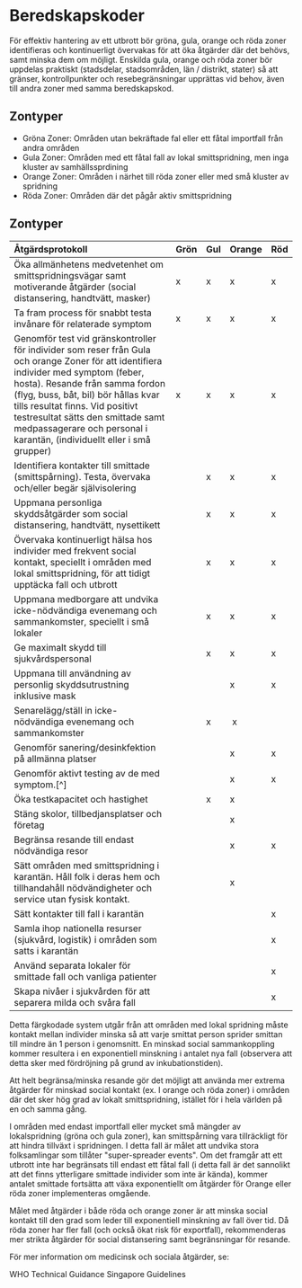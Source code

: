 # Beredskapskoder
För effektiv hantering av ett utbrott bör gröna, gula, orange och röda zoner identifieras och kontinuerligt övervakas för att öka åtgärder där det behövs, samt minska dem om möjligt. Enskilda gula, orange och röda zoner bör uppdelas praktiskt (stadsdelar, stadsområden, län / distrikt, stater) så att gränser, kontrollpunkter och resebegränsningar upprättas vid behov, även till andra zoner med samma beredskapskod.

## Zontyper

- Gröna Zoner: Områden utan bekräftade fal eller ett fåtal importfall från andra områden
- Gula Zoner: Områden med ett fåtal fall av lokal smittspridning, men inga kluster av samhällssprdining
- Orange Zoner: Områden i närhet till röda zoner eller med små kluster av spridning
- Röda Zoner: Områden där det pågår aktiv smittspridning

## Zontyper

| Åtgärdsprotokoll | Grön | Gul | Orange | Röd |
|:--|:--|:--|:--|:--|
| Öka allmänhetens medvetenhet om smittspridningsvägar samt motiverande åtgärder (social distansering, handtvätt, masker) |  x| x | x | x |
| Ta fram process för snabbt testa invånare för relaterade symptom | x | x | x | x |
| Genomför test vid gränskontroller för individer som reser från Gula och orange Zoner för att identifiera individer med symptom (feber, hosta). Resande från samma fordon (flyg, buss, båt, bil)  bör hållas kvar tills resultat finns. Vid positivt testresultat sätts den smittade samt medpassagerare och personal i karantän, (individuellt eller i små grupper) | x | x | x | x |
| Identifiera kontakter till smittade (smittspårning). Testa, övervaka och/eller begär självisolering |  | x | x | x |
| Uppmana personliga skyddsåtgärder som social distansering, handtvätt, nysettikett  |  | x | x | x |
| Övervaka kontinuerligt hälsa hos individer med frekvent social kontakt, speciellt i områden med lokal smittspridning, för att tidigt upptäcka fall och utbrott  |  | x | x | x |
| Uppmana medborgare att undvika icke-nödvändiga evenemang och sammankomster, speciellt i små lokaler |  | x | x | x |
| Ge maximalt skydd till sjukvårdspersonal |  | x | x | x |
| Uppmana till användning av personlig skyddsutrustning inklusive mask |  |  | x | x |
| Senarelägg/ställ in icke-nödvändiga evenemang och sammankomster | | x | x |
| Genomför sanering/desinkfektion på allmänna platser | | | x | x |
| Genomför aktivt testing av de med symptom.[^] | | | x | x |
| Öka testkapacitet och hastighet | | x | x |
| Stäng skolor, tillbedjansplatser och företag  | |  | x |
| Begränsa resande till endast nödvändiga resor  | | | x | x |
| Sätt områden med smittspridning i karantän. Håll folk i deras hem och tillhandahåll nödvändigheter och service utan fysisk kontakt. | | | x |
| Sätt kontakter till fall i karantän | | | | x | 
| Samla ihop nationella resurser (sjukvård, logistik) i områden som satts i karantän | | | | x |
| Använd separata lokaler för smittade fall och vanliga patienter  | | | | x | 
| Skapa nivåer i sjukvården för att separera milda och svåra fall  | | | | x | 

Detta färgkodade system utgår från att områden med lokal spridning måste kontakt mellan individer minska så att varje smittat person sprider smittan till mindre än 1 person i genomsnitt. En minskad social sammankoppling kommer resultera i en exponentiell minskning i antalet nya fall (observera att detta sker med fördröjning på grund av inkubationstiden).

Att helt begränsa/minska resande gör det möjligt att använda mer extrema åtgärder för minskad social kontakt (ex. I orange och röda zoner) i områden där det sker hög grad av lokalt smittspridning, istället för i hela världen på en och samma gång.

I områden med endast importfall eller mycket små mängder av lokalspridning (gröna och gula zoner), kan smittspårning vara tillräckligt för att hindra tillväxt i spridningen. I detta fall är målet att undvika stora folksamlingar som tillåter "super-spreader events". Om det framgår att ett utbrott inte har begränsats till endast ett fåtal fall (i detta fall är det sannolikt att det finns ytterligare smittade individer som inte är kända), kommer antalet smittade fortsätta att växa exponentiellt om åtgärder för Orange eller röda zoner implementeras omgående. 

Målet med åtgärder i både röda och orange zoner är att minska social kontakt till den grad som leder till exponentiell minskning av fall över tid. Då röda zoner har fler fall (och också ökat risk för exportfall), rekommenderas mer strikta åtgärder för social distansering samt begränsningar för resande.

För mer information om medicinsk och sociala åtgärder, se:

WHO Technical Guidance
Singapore Guidelines